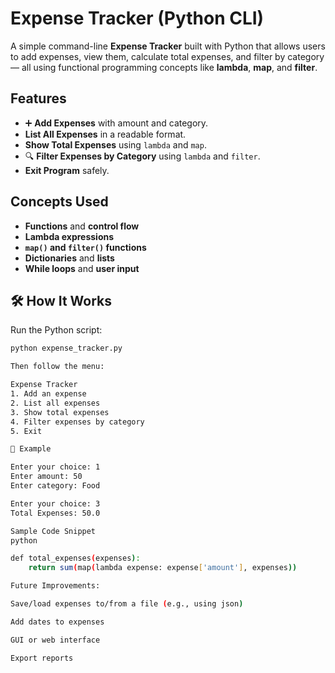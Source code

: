 #  Expense Tracker (Python CLI)

A simple command-line **Expense Tracker** built with Python that allows users to add expenses, view them, calculate total expenses, and filter by category — all using functional programming concepts like **lambda**, **map**, and **filter**.

##  Features

- ➕ **Add Expenses** with amount and category.
- **List All Expenses** in a readable format.
- **Show Total Expenses** using `lambda` and `map`.
- 🔍 **Filter Expenses by Category** using `lambda` and `filter`.
-  **Exit Program** safely.

##  Concepts Used

- **Functions** and **control flow**
- **Lambda expressions**
- **`map()` and `filter()` functions**
- **Dictionaries** and **lists**
- **While loops** and **user input**

## 🛠️ How It Works

Run the Python script:

```bash
python expense_tracker.py

Then follow the menu:

Expense Tracker
1. Add an expense
2. List all expenses
3. Show total expenses
4. Filter expenses by category
5. Exit

📂 Example

Enter your choice: 1
Enter amount: 50
Enter category: Food

Enter your choice: 3
Total Expenses: 50.0

Sample Code Snippet
python

def total_expenses(expenses):
    return sum(map(lambda expense: expense['amount'], expenses))

Future Improvements:

Save/load expenses to/from a file (e.g., using json)

Add dates to expenses

GUI or web interface

Export reports